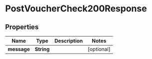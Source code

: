 

# PostVoucherCheck200Response


## Properties

| Name | Type | Description | Notes |
|------------ | ------------- | ------------- | -------------|
|**message** | **String** |  |  [optional] |



